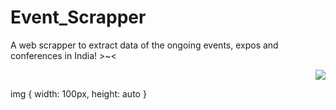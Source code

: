 # Event_Scrapper
A web scrapper to extract data of the ongoing events, expos and conferences in India! >~&lt;
<p align="right">
  <img src="https://i.pinimg.com/736x/62/9c/93/629c9389f64c96f70163ee0927e29d94.jpg">
</p>
img {
  width: 100px,
  height: auto
}

